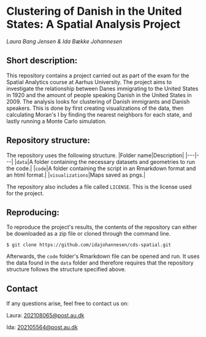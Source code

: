 # Clustering of Danish in the United States: A Spatial Analysis Project
*Laura Bang Jensen & Ida Bække Johannesen*
## Short description:
This repository contains a project carried out as part of the exam for the Spatial Analytics course at Aarhus University. The project aims to investigate the relationship between Danes immigrating to the United States in 1920 and the amount of people speaking Danish in the United States in 2009. The analysis looks for clustering of Danish immigrants and Danish speakers. This is done by first creating visualizations of the data, then calculating Moran's I by finding the nearest neighbors for each state, and lastly running a Monte Carlo simulation. 

## Repository structure:
The repository uses the following structure. 
|Folder name|Description|
|---|---|
|```data```|A folder containing the necessary datasets and geometries to run the code.|
|```code```|A folder containing the script in an Rmarkdown format and an html format.|
|```visualizations```|Maps saved as pngs.|

The repository also includes a file called ```LICENSE```. This is the license used for the project.

## Reproducing:
To reproduce the project's results, the contents of the repository can either be downloaded as a zip file or cloned through the command line. 

```
$ git clone https://github.com/idajohannesen/cds-spatial.git
```
Afterwards, the ```code``` folder's Rmarkdown file can be opened and run. It uses the data found in the ```data``` folder and therefore requires that the repository structure follows the structure specified above.

## Contact
If any questions arise, feel free to contact us on:

Laura: 202108065@post.au.dk

Ida: 202105564@post.au.dk
